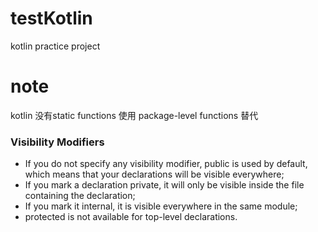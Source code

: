 # testKotlin
kotlin practice project

# note
kotlin 没有static functions 使用 package-level functions 替代

### Visibility Modifiers
* If you do not specify any visibility modifier, public is used by default, which means that your declarations will be visible everywhere;
* If you mark a declaration private, it will only be visible inside the file containing the declaration;
* If you mark it internal, it is visible everywhere in the same module;
* protected is not available for top-level declarations.

